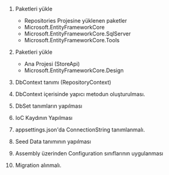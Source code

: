1. Paketleri yükle
    * Repositories Projesine yüklenen paketler 
    * Microsoft.EntityFrameworkCore
    * Microsoft.EntityFrameworkCore.SqlServer
    * Microsoft.EntityFrameworkCore.Tools
2. Paketleri yükle
    * Ana Projesi (StoreApi)
    * Microsoft.EntityFrameworkCore.Design

3. DbContext tanımı (RepositoryContext)
4. DbContext içerisinde yapıcı metodun oluşturulması.
5. DbSet<T> tanımların yapılması
6. IoC Kaydının Yapılması
7. appsettings.json'da ConnectionString tanımlanmalı.
8. Seed Data tanımının yapılması
9. Assembly üzerinden Configuration sınıflarının uygulanması 
10. Migration alınmalı.